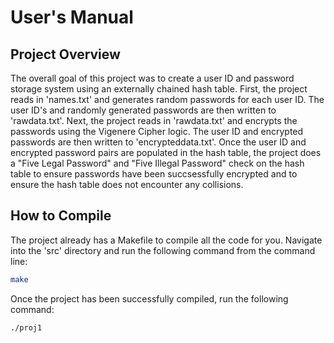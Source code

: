 # User's Manual

## Project Overview
The overall goal of this project was to create a user ID and password storage system using an externally chained hash table. First, the project reads in 'names.txt' and generates random passwords for each user ID. The user ID's and randomly generated passwords are then written to 'rawdata.txt'. Next, the project reads in 'rawdata.txt' and encrypts the passwords using the Vigenere Cipher logic. The user ID and encrypted passwords are then written to 'encrypteddata.txt'. Once the user ID and encrypted password pairs are populated in the hash table, the project does a "Five Legal Password" and "Five Illegal Password" check on the hash table to ensure passwords have been succsessfully encrypted and to ensure the hash table does not encounter any collisions.

## How to Compile
The project already has a Makefile to compile all the code for you. 
Navigate into the 'src' directory and run the following command from the command line:
```bash
make
```
Once the project has been successfully compiled, run the following command:
```bash
./proj1
```
